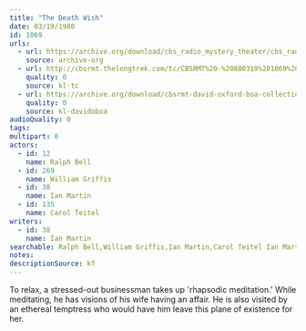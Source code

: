 ```yaml
---
title: "The Death Wish"
date: 03/19/1980
id: 1069
urls: 
  - url: https://archive.org/download/cbs_radio_mystery_theater/cbs_radio_mystery_theater-1051-1100.zip/cbs_radio_mystery_theater-1051-1100%2Fcbsrmt_1069_the_death_wish.mp3
    source: archive-org
  - url: http://cbsrmt.thelongtrek.com/tc/CBSRMT%20-%20800319%201069%20The%20Death%20Wish_tc.mp3
    quality: 0
    source: kl-tc
  - url: https://archive.org/download/cbsrmt-david-oxford-boa-collection/CBSRMT-800319-1069-The-Death-Wish_tc-{BoA}.mp3
    quality: 0
    source: kl-davidoboa
audioQuality: 0
tags: 
multipart: 0
actors:  
  - id: 12
    name: Ralph Bell  
  - id: 269
    name: William Griffis  
  - id: 38
    name: Ian Martin  
  - id: 135
    name: Carol Teitel
writers:  
  - id: 38
    name: Ian Martin
searchable: Ralph Bell,William Griffis,Ian Martin,Carol Teitel Ian Martin
notes: 
descriptionSource: kf
---
```

To relax, a stressed-out businessman takes up 'rhapsodic meditation.' While meditating, he has visions of his wife having an affair. He is also visited by an ethereal temptress who would have him leave this plane of existence for her.